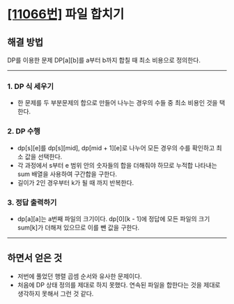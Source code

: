 # [[11066번]](https://www.acmicpc.net/problem/11066) 파일 합치기

## 해결 방법

DP를 이용한 문제
DP[a][b]를 a부터 b까지 합칠 때 최소 비용으로 정의한다.

---

### 1. DP 식 세우기

- 한 문제를 두 부분문제의 합으로 만들어 나누는 경우의 수들 중 최소 비용인 것을 택한다.

### 2. DP 수행

- dp[s][e]를 dp[s][mid], dp[mid + 1][e]로 나누어 모든 경우의 수를 확인하고 최소 값을 선택한다.
- 각 과정에서 s부터 e 범위 안의 숫자들의 합을 더해줘야 하므로 누적합 나타내는 sum 배열을 사용하여 구간합을 구한다.
- 길이가 2인 경우부터 k가 될 때 까지 반복한다.

### 3. 정답 출력하기

- dp[a][a]는 a번째 파일의 크기이다. dp[0][k - 1]에 정답에 모든 파일의 크기 sum[k]가 더해져 있으므로 이를 뺀 값을 구한다.

---

## 하면서 얻은 것

- 저번에 풀었던 행렬 곱셈 순서와 유사한 문제이다.
- 처음에 DP 상태 정의를 제대로 하지 못했다. 연속된 파일을 합한다는 것을 제대로 생각하지 못해서 그런 것 같다.
